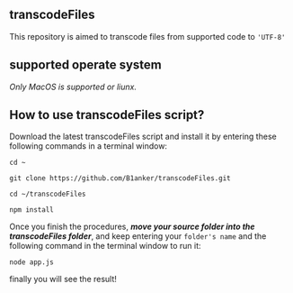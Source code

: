 transcodeFiles
----------------
This repository is aimed to transcode files from supported code to `'UTF-8'`

supported operate system
----------------
*Only MacOS is supported or liunx.*

How to use transcodeFiles script?
----------------
Download the latest transcodeFiles script and install it by entering these following commands in a terminal window:

```shell
cd ~
```

```shell
git clone https://github.com/B1anker/transcodeFiles.git
```

```shell
cd ~/transcodeFiles
```
```shell
npm install
```

Once you finish the procedures, ***move your source folder into the transcodeFiles folder***, and keep entering your `folder's name` and the following command in the terminal window to run it:

```shell
node app.js
```
finally you will see the result!
